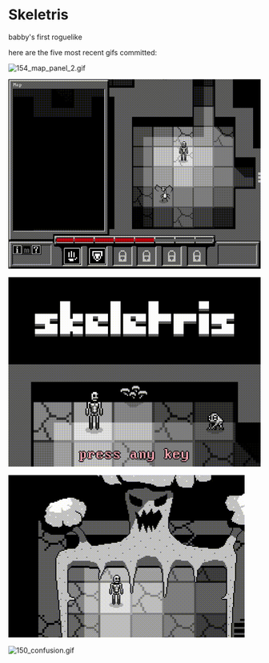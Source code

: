 # Skeletris
babby's first roguelike

here are the five most recent gifs committed:

![154_map_panel_2.gif](gifs/154_map_panel_2.gif?raw=true "154_map_panel_2")

![153_map_panel.gif](gifs/153_map_panel.gif?raw=true "153_map_panel")

![152_title_screen.gif](gifs/152_title_screen.gif?raw=true "152_title_screen")

![151_cave_horror.gif](gifs/151_cave_horror.gif?raw=true "151_cave_horror")

![150_confusion.gif](gifs/150_confusion.gif?raw=true "150_confusion")


